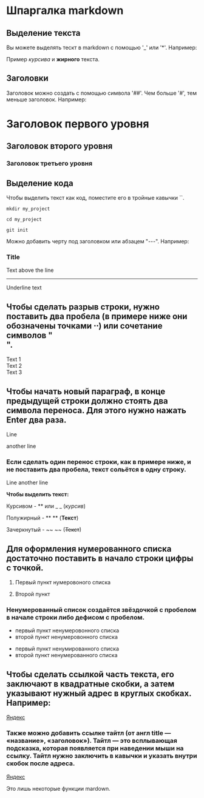 # Шпаргалка markdown

## Выделение текста

Вы можете выделять тескт в markdown с помощью '_' или '*'. Например: 

Пример _курсива_ и **жирного** текста.

## Заголовки 

Заголовок можно создать с помощью символа '##'. Чем больше '#', тем меньше заголовок. Например:

# Заголовок первого уровня

## Заголовок второго уровня 

### Заголовок третьего уровня


## Выделение кода

Чтобы выделить текст как код, поместите его в тройные кавычки ``.

```
mkdir my_project

cd my_project

git init

```

Можно добавить черту под заголовком или абзацем "---". Например:

### Title

Text above the line

---

Underline text

## Чтобы сделать разрыв строки, нужно поставить два пробела (в примере ниже они обозначены точками ⋅⋅) или сочетание символов "<br>".

Text 1  
Text 2 <br>
Text 3

## Чтобы начать новый параграф, в конце предыдущей строки должно стоять два символа переноса. Для этого нужно нажать **Enter** два раза.

Line

another line

### Если сделать один перенос строки, как в примере ниже, и не поставить два пробела, текст сольётся в одну строку.

Line
another line


**Чтобы выделить текст:**

Курсивом - ** или _ _ (*курсив*)

Полужирный - ** ** (**Текст**)

Зачеркнутый - ~~ ~~ (~~Текст~~)

## Для оформления нумерованного списка достаточно поставить в начало строки цифры с точкой.

1. Первый пункт нумеровоного списка

2. Второй пункт

### Ненумерованный список создаётся звёздочкой с пробелом в начале строки либо дефисом с пробелом.

* первый пункт ненумеровонного списка
* второй пункт ненумеровонного списка

- первый пункт ненумированного списка 
- второй пункт ненумерованного списка

## Чтобы сделать ссылкой часть текста, его заключают в квадратные скобки, а затем указывают нужный адрес в круглых скобках. Например:

[Яндекс](https://www.yandex.ru)

### Также можно добавить ссылке тайтл (от англ title — «название», «заголовок»). Тайтл — это всплывающая подсказка, которая появляется при наведении мыши на ссылку. Тайтл нужно заключить в кавычки и указать внутри скобок после адреса.

[Яндекс](https://www.yandex.ru "Я Yandex")


Это лишь некоторые функции mardown.
